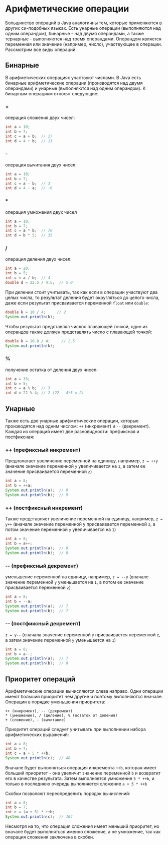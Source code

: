 # Арифметические операции
Большинство операций в Java аналогичны тем, которые применяются в других си-подобных языках. Есть унарные операции (выполняются над одним операндом), бинарные - над двумя операндами, а также тернарные - выполняются над тремя операндами. Операндом является переменная или значение (например, число), участвующее в операции. Рассмотрим все виды операций.


## Бинарные
В арифметических операциях участвуют числами. В Java есть бинарные арифметические операции (производятся над двумя операндами) и унарные (выполняются над одним операндом). К бинарным операциям относят следующие:

### +
операция сложения двух чисел:
```java
int a = 10;
int b = 7;
int c = a + b;  // 17
int d = 4 + b;  // 11
```

### -
операция вычитания двух чисел:
```java
int a = 10;
int b = 7;
int c = a - b;  // 3
int d = 4 - a;  // -6
```

### *
операция умножения двух чисел
```java
int a = 10;
int b = 7;
int c = a * b;  // 70
int d = b * 5;  // 35
```

### /
операция деления двух чисел:
```java
int a = 20;
int b = 5;
int c = a / b;  // 4
double d = 22.5 / 4.5;  // 5.0
```
При делении стоит учитывать, так как если в операции участвуют два целых числа, то результат деления будет округляться до целого числа, даже если результат присваивается переменной `float` или `double`:
```java
double k = 10 / 4;     // 2
System.out.println(k);
```
Чтобы результат представлял числос плавающей точкой, один из операндов также должен представлять число с плавающей точкой:
```java
double k = 10.0 / 4;     // 2.5
System.out.println(k);
```

### %
получение остатка от деления двух чисел:
```java
int a = 33;
int b = 5;
int c = a % b;  // 3
int d = 22 % 4; // 2 (22 - 4*5 = 2)
```


## Унарные
Также есть две унарные арифметические операции, которые производятся над одним числом: `++` (инкремент) и `--` (декремент). Каждая из операций имеет две разновидности: префиксная и постфиксная:

### ++ (префиксный инкремент)
Предполагает увеличение переменной на единицу, например, `z = ++y` (вначале значение переменной `y` увеличивается на `1`, а затем ее значение присваивается переменной `z`)
```java
int a = 8;
int b = ++a;
System.out.println(a);  // 9
System.out.println(b);  // 9
```

### ++ (постфиксный инкремент)
Также представляет увеличение переменной на единицу, например, `z = y++` (вначале значение переменной y присваивается переменной `z`, а потом значение переменной `y` увеличивается на `1`)
```java
int a = 8;
int b = a++;
System.out.println(a);  // 9
System.out.println(b);  // 8
```

### -- (префиксный декремент)
уменьшение переменной на единицу, например, `z = --y` (вначале значение переменной `y` уменьшается на `1`, а потом ее значение присваивается переменной `z`)
```java
int a = 8;
int b = --a;
System.out.println(a);  // 7
System.out.println(b);  // 7
```

### -- (постфиксный декремент)
`z = y--` (сначала значение переменной `y` присваивается переменной `z`, а затем значение переменной `y` уменьшается на `1`)
```java
int a = 8;
int b = a--;
System.out.println(a);  // 7
System.out.println(b);  // 8
```


## Приоритет операций
Арифметические операции вычисляются слева направо. Одни операции имеют больший приоритет чем другие и поэтому выполняются вначале. Операции в порядке уменьшения приоритета:

    ++ (инкремент), -- (декремент)
    * (умножение), / (деление), % (остаток от деления)
    + (сложение), - (вычитание)

Приоритет операций следует учитывать при выполнении набора арифметических выражений:
```java
int a = 8;
int b = 7;
int c = a + 5 * ++b;      
System.out.println(c);  // 48
```
Вначале будет выполняться операция инкремента `++b`, которая имеет больший приоритет - она увеличит значение переменной `b` и возвратит его в качестве результата. Затем выполняется умножение `5 * ++b`, и только в последнюю очередь выполняется сложение `a + 5 * ++b`

Скобки позволяют переопределить порядок вычислений:
```java
int a = 8;
int b = 7;
int c = (a + 5) * ++b;    
System.out.println(c);  // 104
```
Несмотря на то, что операция сложения имеет меньший приоритет, но вначале будет выполняться именно сложение, а не умножение, так как операция сложения заключена в скобки.